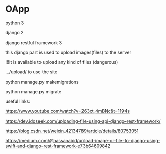 # OApp

python 3

django 2

django restful framework 3


this django part is used to upload images(files) to the server

!!!It is available to upload any kind of files (dangerous)

.../upload/ to use the site

python manage.py makemigrations

python manage.py migrate


useful links:

https://www.youtube.com/watch?v=263xt_4mBNc&t=1194s

https://dev.idoseek.com/uploading-file-using-api-django-rest-framework/

https://blog.csdn.net/weixin_42134789/article/details/80753051

https://medium.com/@hassanabid/upload-image-or-file-to-django-using-swift-and-django-rest-framework-e73b64609842
